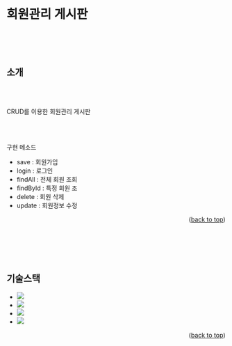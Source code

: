 
회원관리 게시판
==
<br/>





<br/>
<br/>

<!-- ABOUT THE PROJECT -->
## 소개
<br/>
<br/>



CRUD를 이용한 회원관리 게시판
<br/>


<br/>
<br/>

구현 메소드
<br/>
* save : 회원가입
* login : 로그인 
* findAll : 전체 회원 조회
* findById : 특정 회원 조
* delete : 회원 삭제
* update : 회원정보 수정




<p align="right">(<a href="#readme-top">back to top</a>)</p>

<br/>
<br/>
<br/>
<br/>


<!-- 기술스택 -->
## 기술스택




* <img src="https://img.shields.io/badge/Spring-6DB33F?style=for-the-badge&logo=Spring&logoColor=white">
* <img src="https://img.shields.io/badge/mysql-4479A1?style=for-the-badge&logo=mysql&logoColor=white">
* <img src="https://img.shields.io/badge/openjdk-000000?style=for-the-badge&logo=openjdk&logoColor=white">
* <img src="https://img.shields.io/badge/apachetomcat-F8DC75?style=for-the-badge&logo=apachetomcat&logoColor=white">

<p align="right">(<a href="#readme-top">back to top</a>)</p>

<br/>
<br/>
<br/>
<br/>



